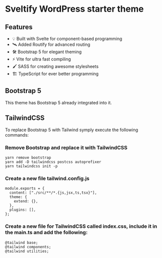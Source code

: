 # Sveltify WordPress starter theme

## Features

- 💡 Built with Svelte for component-based programming
- 🛰 Added Routify for advanced routing
- 🛠 Bootstrap 5 for elegant theming
- ⚡️ Vite for ultra fast compiling
- 🖌️ SASS for creating awesome stylesheets
- 🏗 TypeScript for ever better programming

## Bootstrap 5

This theme has Bootstrap 5 already integrated into it.

## TailwindCSS

To replace Bootstrap 5 with Tailwind symply execute the following commands:

### Remove Bootstrap and replace it with TailwindCSS

```
yarn remove bootstrap
yarn add -D tailwindcss postcss autoprefixer
yarn tailwindcss init -p
```

### Create a new file tailwind.config.js

```
module.exports = {
  content: ["./src/**/*.{js,jsx,ts,tsx}"],
  theme: {
    extend: {},
  },
  plugins: [],
};
```

### Create a new file for TailwindCSS called index.css, include it in the main.ts and add the following:

```
@tailwind base;
@tailwind components;
@tailwind utilities;
```
